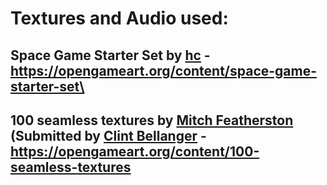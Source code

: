 # Textures and Audio used: 
## Space Game Starter Set by [hc](https://opengameart.org/users/hc) - https://opengameart.org/content/space-game-starter-set\
## 100 seamless textures by [Mitch Featherston](http://pdtextures.blogspot.com/) (Submitted by [Clint Bellanger](https://opengameart.org/users/clint-bellanger) - https://opengameart.org/content/100-seamless-textures
